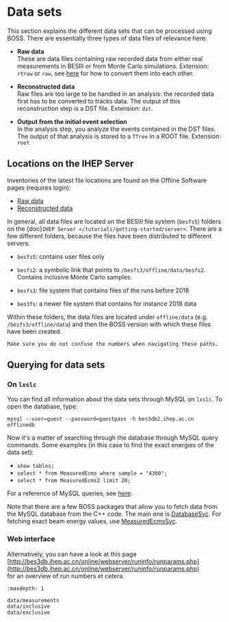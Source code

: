 <!-- cspell:ignore guestpass offlinedb -->

# Data sets

This section explains the different data sets that can be processed using BOSS.
There are essentially three types of data files of relevance here:

- **Raw data** <br> These are data files containing raw recorded data from
  either real measurements in BESIII or from Monte Carlo simulations.
  Extension: `rtraw` or `raw`, see
  [here](https://docbes3.ihep.ac.cn/~offlinesoftware/index.php/How_to_mix_two_MC_samples)
  for how to convert them into each other.

- **Reconstructed data** <br> Raw files are too large to be handled in an
  analysis: the recorded data first has to be converted to tracks data. The
  output of this reconstruction step is a DST file. Extension: `dst`.

- **Output from the initial event selection** <br> In the analysis step, you
  analyze the events contained in the DST files. The output of that analysis is
  stored to a `TTree` in a ROOT file. Extension: `root`

## Locations on the IHEP Server

Inventories of the latest file locations are found on the Offline Software
pages (requires login):

- [Raw data](https://docbes3.ihep.ac.cn/~offlinesoftware/index.php/Raw_Data)
- [Reconstructed data](https://docbes3.ihep.ac.cn/~offlinesoftware/index.php/Production)

In general, all data files are located on the BESIII file system (`besfs5`)
folders on the {doc}`IHEP Server </tutorials/getting-started/server>`. There
are a few different folders, because the files have been distributed to
different servers.

- `besfs5`: contains user files only

- `besfs2`: a symbolic link that points to `/besfs3/offline/data/besfs2`.
  Contains inclusive Monte Carlo samples.

- `besfs3`: file system that contains files of the runs before 2018

- `bes3fs`: a newer file system that contains for instance 2018 data

Within these folders, the data files are located under `offline/data` (e.g.
`/besfs3/offline/data`) and then the BOSS version with which these files have
been created.

```{warning}
Make sure you do not confuse the numbers when navigating these paths.
```

## Querying for data sets

### On `lxslc`

You can find all information about the data sets through MySQL on `lxslc`. To
open the database, type:

```text
mysql --user=guest --password=guestpass -h bes3db2.ihep.ac.cn offlinedb
```

Now it's a matter of searching through the database through MySQL query
commands. Some examples (in this case to find the exact energies of the data
set):

- `show tables;`
- `select * from MeasuredEcms where sample = "4360";`
- `select * from MeasuredEcms2 limit 20;`

For a reference of MySQL queries, see
[here](https://dev.mysql.com/doc/refman/8.0/en/).

Note that there are a few BOSS packages that allow you to fetch data from the
MySQL database from the C++ code. The main one is
[DatabaseSvc](http://code.ihep.ac.cn/bes3/BOSS/tree/master/workarea/Database/DatabaseSvc).
For fetching exact beam energy values, use
[MeasuredEcmsSvc](http://code.ihep.ac.cn/bes3/BOSS/tree/master/workarea/Utilities/MeasuredEcmsSvc).

### Web interface

Alternatively, you can have a look at this page
<br>[http://bes3db.ihep.ac.cn/online/webserver/runinfo/runparams.php](http://bes3db.ihep.ac.cn/online/webserver/runinfo/runparams.php)
<br>for an overview of run numbers et cetera.

```{toctree}
:maxdepth: 1

data/measurements
data/inclusive
data/exclusive
```
